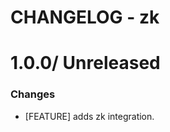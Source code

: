 # CHANGELOG - zk

1.0.0/ Unreleased
==================

### Changes

* [FEATURE] adds zk integration.
